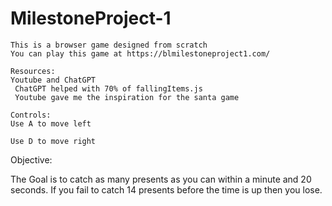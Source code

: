 # MilestoneProject-1
	This is a browser game designed from scratch
	You can play this game at https://blmilestoneproject1.com/

	Resources:
	Youtube and ChatGPT
	 ChatGPT helped with 70% of fallingItems.js
	 Youtube gave me the inspiration for the santa game

	Controls:
	Use A to move left

	Use D to move right

Objective:

The Goal is to catch as many presents as you can within a minute and 20 seconds. If you fail to catch 14 presents before the time is up then you lose. 
